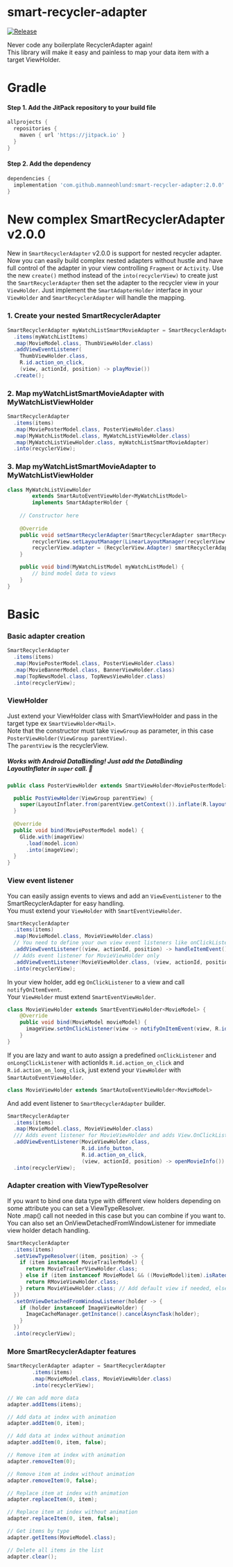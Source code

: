 # smart-recycler-adapter

[![Release](https://jitpack.io/v/manneohlund/smart-recycler-adapter.svg)](https://jitpack.io/#manneohlund/smart-recycler-adapter)

Never code any boilerplate RecyclerAdapter again!  
This library will make it easy and painless to map your data item with a target ViewHolder.  

# Gradle  
#### Step 1. Add the JitPack repository to your build file  
```groovy
allprojects {
  repositories {
    maven { url 'https://jitpack.io' }
  }
}  
```

#### Step 2. Add the dependency  
```groovy
dependencies {  
  implementation 'com.github.manneohlund:smart-recycler-adapter:2.0.0'
}
```

# New complex SmartRecyclerAdapter v2.0.0

New in `SmartRecyclerAdapter` v2.0.0 is support for nested recycler adapter.
Now you can easily build complex nested adapters without hustle and have full control of the adapter in your view controlling `Fragment` or `Activity`. 
Use the new `create()` method instead of the `into(recyclerView)` to create just the `SmartRecyclerAdapter` then set the adapter to the recycler view in your `ViewHolder`.
Just implement the `SmartAdapterHolder` interface in your `ViewHolder` and `SmartRecyclerAdapter` will handle the mapping.

### 1. Create your nested SmartRecyclerAdapter

```java
SmartRecyclerAdapter myWatchListSmartMovieAdapter = SmartRecyclerAdapter
  .items(myWatchListItems)
  .map(MovieModel.class, ThumbViewHolder.class)
  .addViewEventListener(
    ThumbViewHolder.class,
    R.id.action_on_click,
    (view, actionId, position) -> playMovie())
  .create();
````

### 2. Map myWatchListSmartMovieAdapter with MyWatchListViewHolder

```java
SmartRecyclerAdapter
  .items(items)
  .map(MoviePosterModel.class, PosterViewHolder.class)
  .map(MyWatchListModel.class, MyWatchListViewHolder.class)
  .map(MyWatchListViewHolder.class, myWatchListSmartMovieAdapter)
  .into(recyclerView);
```

### 3. Map myWatchListSmartMovieAdapter to MyWatchListViewHolder

```java
class MyWatchListViewHolder
        extends SmartAutoEventViewHolder<MyWatchListModel>
        implements SmartAdapterHolder {
    
    // Constructor here
    
    @Override
    public void setSmartRecyclerAdapter(SmartRecyclerAdapter smartRecyclerAdapter) {
        recyclerView.setLayoutManager(LinearLayoutManager(recyclerView.context, HORIZONTAL, false);
        recyclerView.adapter = (RecyclerView.Adapter) smartRecyclerAdapter;
    }

    public void bind(MyWatchListModel myWatchListModel) {
        // bind model data to views
    }
}
```

# Basic
### Basic adapter creation

```java
SmartRecyclerAdapter
  .items(items)
  .map(MoviePosterModel.class, PosterViewHolder.class)
  .map(MovieBannerModel.class, BannerViewHolder.class)
  .map(TopNewsModel.class, TopNewsViewHolder.class)
  .into(recyclerView);
 ```
  
### ViewHolder

Just extend your ViewHolder class with SmartViewHolder and pass in the target type ex `SmartViewHolder<Mail>`.  
Note that the constructor must take `ViewGroup` as parameter, in this case `PosterViewHolder(ViewGroup parentView)`.  
The `parentView` is the recyclerView.<br/>
##### Works with Android DataBinding! Just add the DataBinding LayoutInflater in `super` call. 🚀

```java
public class PosterViewHolder extends SmartViewHolder<MoviePosterModel> {

  public PostViewHolder(ViewGroup parentView) { 
    super(LayoutInflater.from(parentView.getContext()).inflate(R.layout.poster_view, parentView, false)); 
  }
  
  @Override 
  public void bind(MoviePosterModel model) {
    Glide.with(imageView)
      .load(model.icon)
      .into(imageView);
  }
} 
```

### View event listener  
  
You can easily assign events to views and add an `ViewEventListener` to the SmartRecyclerAdapter for easy handling.<br/>
You must extend your `ViewHolder` with `SmartEventViewHolder`.

```java
SmartRecyclerAdapter
  .items(items)
  .map(MovieModel.class, MovieViewHolder.class)
  // You need to define your own view event listeners like onClickListener on a view
  .addViewEventListener((view, actionId, position) -> handleItemEvent())
  // Adds event listener for MovieViewHolder only
  .addViewEventListener(MovieViewHolder.class, (view, actionId, position) -> handleItemEvent())
  .into(recyclerView);
```
 
In your view holder, add eg `OnClickListener` to a view and call `notifyOnItemEvent`.<br/>
Your `ViewHolder` must extend `SmartEventViewHolder`. 
  
```java
class MovieViewHolder extends SmartEventViewHolder<MovieModel> {
    @Override
    public void bind(MovieModel movieModel) {
      imageView.setOnClickListener(view -> notifyOnItemEvent(view, R.id.action_play_movie));
    }
}
```

If you are lazy and want to auto assign a predefined `onClickListener` and `onLongClickListener` with actionIds `R.id.action_on_click` and `R.id.action_on_long_click`,
just extend your `ViewHolder` with `SmartAutoEventViewHolder`.

```java
class MovieViewHolder extends SmartAutoEventViewHolder<MovieModel>
```

And add event listener to `SmartRecyclerAdapter` builder.

```java
SmartRecyclerAdapter
  .items(items)
  .map(MovieModel.class, MovieViewHolder.class)
  /// Adds event listener for MovieViewHolder and adds View.OnClickListener with action R.id.action_on_click on view with id R.id.info_button
  .addViewEventListener(MovieViewHolder.class,
                        R.id.info_button, 
                        R.id.action_on_click, 
                        (view, actionId, position) -> openMovieInfo())
  .into(recyclerView);
```
  
### Adapter creation with ViewTypeResolver
  
If you want to bind one data type with different view holders depending on some attribute you can set a ViewTypeResolver.  
Note .map() call not needed in this case but you can combine if you want to.  
You can also set an OnViewDetachedFromWindowListener for immediate view holder detach handling.
  
```java
SmartRecyclerAdapter
  .items(items)
  .setViewTypeResolver((item, position) -> {
    if (item instanceof MovieTrailerModel) { 
      return MovieTrailerViewHolder.class;
    } else if (item instanceof MovieModel && ((MovieModel)item).isRatedR()) { 
      return RMovieViewHolder.class; 
    } return MovieViewHolder.class; // Add default view if needed, else SmartRecyclerAdapter will look at the base `.map` mapping
  })
  .setOnViewDetachedFromWindowListener(holder -> {
    if (holder instanceof ImageViewHolder) {
      ImageCacheManager.getInstance().cancelAsyncTask(holder);
    }
  })
  .into(recyclerView);
```

### More SmartRecyclerAdapter features

```java
SmartRecyclerAdapter adapter = SmartRecyclerAdapter
        .items(items)
        .map(MovieModel.class, MovieViewHolder.class)
        .into(recyclerView);

// We can add more data
adapter.addItems(items);

// Add data at index with animation
adapter.addItem(0, item);

// Add data at index without animation
adapter.addItem(0, item, false);

// Remove item at index with animation
adapter.removeItem(0);

// Remove item at index without animation
adapter.removeItem(0, false);

// Replace item at index with animation
adapter.replaceItem(0, item);

// Replace item at index without animation
adapter.replaceItem(0, item, false);

// Get items by type
adapter.getItems(MovieModel.class);

// Delete all items in the list
adapter.clear();
```
